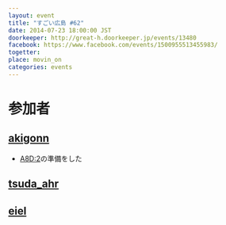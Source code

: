 ```yaml
---
layout: event
title: "すごい広島 #62"
date: 2014-07-23 18:00:00 JST
doorkeeper: http://great-h.doorkeeper.jp/events/13480
facebook: https://www.facebook.com/events/1500955513455983/
togetter: 
place: movin_on
categories: events
---
```


# 参加者

## [akigonn](https://twitter.com/akigonn)

* [A8D:2](http://augment8.org/)の準備をした


## [tsuda_ahr](http://twitter.com/tsuda_ahr)


## [eiel](http://eiel.info/)
